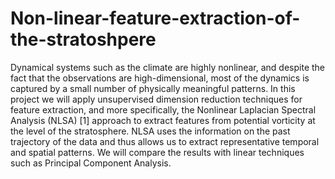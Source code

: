 # Non-linear-feature-extraction-of-the-stratoshpere
Dynamical systems such as the climate are highly nonlinear, and despite the fact that the observations are high-dimensional, most of the dynamics is captured by a small number of physically meaningful patterns. In this project we will apply unsupervised dimension reduction techniques for feature extraction, and more specifically, the Nonlinear Laplacian Spectral Analysis (NLSA) [1] approach to extract features from potential vorticity at the level of the stratosphere. NLSA uses the information on the past trajectory of the data and thus allows us to extract representative temporal and spatial patterns. We will compare the results with linear techniques such as Principal Component Analysis.
